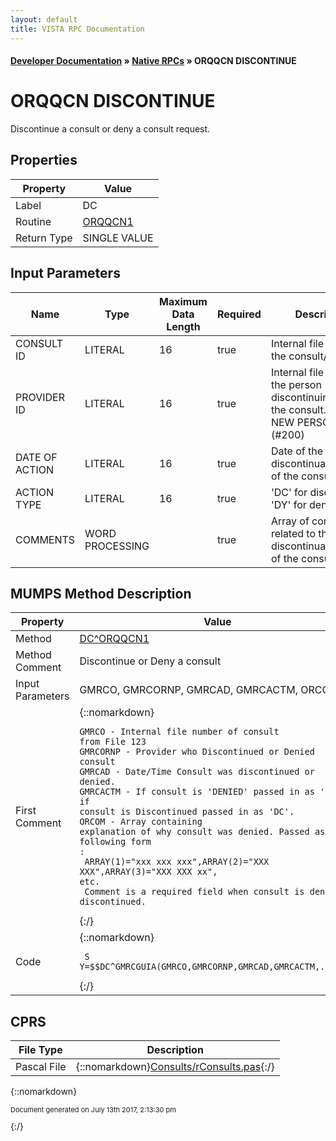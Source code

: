 ```yaml
---
layout: default
title: VISTA RPC Documentation
---
```


#### [Developer Documentation](../index) &#187; [Native RPCs](TableOfContents) &#187; ORQQCN DISCONTINUE<br/>
# ORQQCN DISCONTINUE

Discontinue a consult or deny a consult request.

## Properties

Property | Value
--- | ---
Label | DC
Routine | [ORQQCN1](http://code.osehra.org/dox/Routine_ORQQCN1_source.html)
Return Type | SINGLE VALUE


## Input Parameters

Name | Type | Maximum Data Length | Required | Description
--- | --- | --- | --- | ---
CONSULT ID | LITERAL | 16 | true | Internal file number of the consult/request.
PROVIDER ID | LITERAL | 16 | true | Internal file number of the person discontinuing/denying the consult.Points to NEW PERSON file (#200)
DATE OF ACTION | LITERAL | 16 | true | Date of the discontinuance/denial of the consult.
ACTION TYPE | LITERAL | 16 | true | &#x27;DC&#x27; for discontinue, &#x27;DY&#x27; for deny
COMMENTS | WORD PROCESSING |  | true | Array of comments related to the discontinuance/denial of the consult.



## MUMPS Method Description

Property | Value
--- | ---
Method | [DC^ORQQCN1](http://code.osehra.org/dox/Routine_ORQQCN1_source.html)
Method Comment | Discontinue or Deny a consult
Input Parameters | GMRCO, GMRCORNP, GMRCAD, GMRCACTM, ORCOM
First Comment | {::nomarkdown}<pre><code>GMRCO - Internal file number of consult from File 123<br/>GMRCORNP - Provider who Discontinued or Denied consult<br/>GMRCAD - Date/Time Consult was discontinued or denied.<br/>GMRCACTM - If consult is 'DENIED' passed in as 'DY'; if consult is Discontinued passed in as 'DC'.<br/>ORCOM - Array containing explanation of why consult was denied. Passed as the following form :<br/> ARRAY(1)="xxx xxx xxx",ARRAY(2)="XXX XXX",ARRAY(3)="XXX XXX xx", etc.<br/> Comment is a required field when consult is denied or discontinued.</code></pre>{:/}
Code | {::nomarkdown}<pre><code> S Y=$$DC^GMRCGUIA(GMRCO,GMRCORNP,GMRCAD,GMRCACTM,.ORCOM)</code></pre>{:/}



## CPRS

File Type | Description
--- | ---
Pascal File | {::nomarkdown}<a href="https://github.com/OSEHRA/VistA/blob/master/Packages/Order%20Entry%20Results%20Reporting/CPRS/CPRS-Chart/Consults/rConsults.pas">Consults/rConsults.pas</a>{:/}

{::nomarkdown} <br/><p style="font-size: 11px">Document generated on July 13th 2017, 2:13:30 pm</p>{:/}